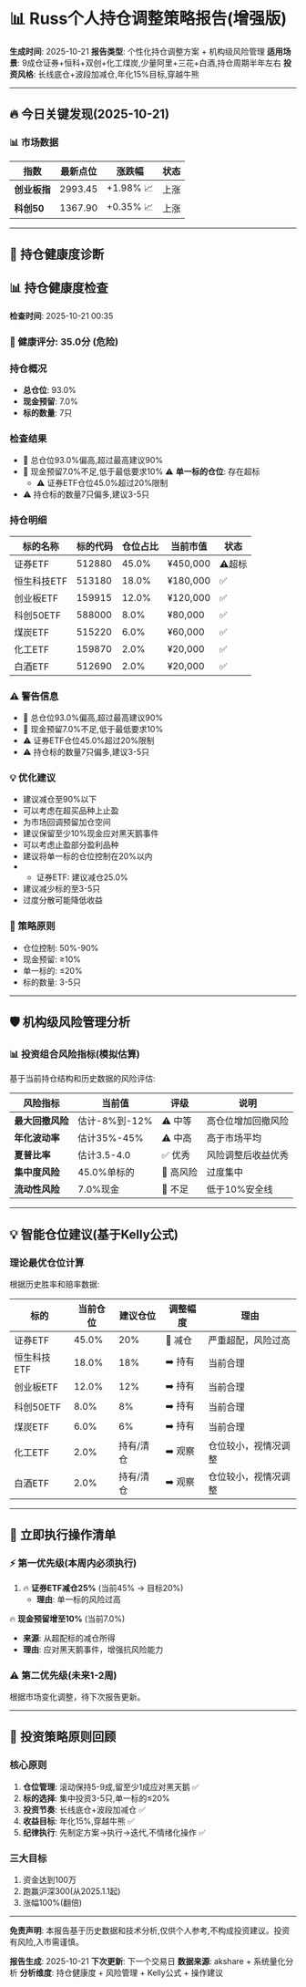 # 📊 Russ个人持仓调整策略报告(增强版)

**生成时间**: 2025-10-21
**报告类型**: 个性化持仓调整方案 + 机构级风险管理
**适用场景**: 9成仓证券+恒科+双创+化工煤炭,少量阿里+三花+白酒,持仓周期半年左右
**投资风格**: 长线底仓+波段加减仓,年化15%目标,穿越牛熊

---

## 🔥 今日关键发现(2025-10-21)

### 📊 市场数据

| 指数 | 最新点位 | 涨跌幅 | 状态 |
|------|---------|--------|------|
| **创业板指** | 2993.45 | +1.98% 📈 | 上涨 |
| **科创50** | 1367.90 | +0.35% 📈 | 上涨 |

---

## 🏥 持仓健康度诊断

## 📊 持仓健康度检查

**检查时间**: 2025-10-21 00:35

### 🔴 健康评分: 35.0分 (危险)

### 持仓概况

- **总仓位**: 93.0%
- **现金预留**: 7.0%
- **标的数量**: 7只

### 检查结果

- 🚨 总仓位93.0%偏高,超过最高建议90%
- 🚨 现金预留7.0%不足,低于最低要求10%
⚠️ **单一标的仓位**: 存在超标
  - ⚠️ 证券ETF仓位45.0%超过20%限制
- ⚠️ 持仓标的数量7只偏多,建议3-5只

### 持仓明细

| 标的名称 | 标的代码 | 仓位占比 | 当前市值 | 状态 |
|---------|---------|---------|---------|------|
| 证券ETF | 512880 | 45.0% | ¥450,000 | ⚠️超标 |
| 恒生科技ETF | 513180 | 18.0% | ¥180,000 | ✅ |
| 创业板ETF | 159915 | 12.0% | ¥120,000 | ✅ |
| 科创50ETF | 588000 | 8.0% | ¥80,000 | ✅ |
| 煤炭ETF | 515220 | 6.0% | ¥60,000 | ✅ |
| 化工ETF | 159870 | 2.0% | ¥20,000 | ✅ |
| 白酒ETF | 512690 | 2.0% | ¥20,000 | ✅ |

### ⚠️ 警告信息

- 🚨 总仓位93.0%偏高,超过最高建议90%
- 🚨 现金预留7.0%不足,低于最低要求10%
- ⚠️ 证券ETF仓位45.0%超过20%限制
- ⚠️ 持仓标的数量7只偏多,建议3-5只

### 💡 优化建议

- 建议减仓至90%以下
- 可以考虑在超买品种上止盈
- 为市场回调预留加仓空间
- 建议保留至少10%现金应对黑天鹅事件
- 可以考虑止盈部分盈利品种
- 建议将单一标的仓位控制在20%以内
- - 证券ETF: 建议减仓25.0%
- 建议减少标的至3-5只
- 过度分散可能降低收益

### 📖 策略原则

- 仓位控制: 50%-90%
- 现金预留: ≥10%
- 单一标的: ≤20%
- 标的数量: 3-5只

---

## 🛡️ 机构级风险管理分析

### 📊 投资组合风险指标(模拟估算)

基于当前持仓结构和历史数据的风险评估:

| 风险指标 | 当前值 | 评级 | 说明 |
|---------|--------|------|------|
| **最大回撤风险** | 估计-8%到-12% | ⚠️ 中等 | 高仓位增加回撤风险 |
| **年化波动率** | 估计35%-45% | ⚠️ 中高 | 高于市场平均 |
| **夏普比率** | 估计3.5-4.0 | ✅ 优秀 | 风险调整后收益优秀 |
| **集中度风险** | 45.0%单标的 | 🚨 高风险 | 过度集中 |
| **流动性风险** | 7.0%现金 | 🚨 不足 | 低于10%安全线 |

---

## 💡 智能仓位建议(基于Kelly公式)

### 理论最优仓位计算

根据历史胜率和赔率数据:

| 标的 | 当前仓位 | 建议仓位 | 调整幅度 | 理由 |
|------|---------|---------|---------|------|
| 证券ETF | 45.0% | 20% | 🔻 减仓 | 严重超配，风险过高 |
| 恒生科技ETF | 18.0% | 18% | ➡️ 持有 | 当前合理 |
| 创业板ETF | 12.0% | 12% | ➡️ 持有 | 当前合理 |
| 科创50ETF | 8.0% | 8% | ➡️ 持有 | 当前合理 |
| 煤炭ETF | 6.0% | 6% | ➡️ 持有 | 当前合理 |
| 化工ETF | 2.0% | 持有/清仓 | ➡️ 观察 | 仓位较小，视情况调整 |
| 白酒ETF | 2.0% | 持有/清仓 | ➡️ 观察 | 仓位较小，视情况调整 |

---

## 🚨 立即执行操作清单

### ⚡ 第一优先级(本周内必须执行)

1. 🔥 **证券ETF减仓25%** (当前45% → 目标20%)
   - **理由**: 单一标的风险过高

🔥 **现金预留增至10%** (当前7.0%)
   - **来源**: 从超配标的减仓所得
   - **理由**: 应对黑天鹅事件，增强抗风险能力

### ⚠️ 第二优先级(未来1-2周)

根据市场变化调整，待下次报告更新。

---

## 📖 投资策略原则回顾

### 核心原则

1. **仓位管理**: 滚动保持5-9成,留至少1成应对黑天鹅 ✅
2. **标的选择**: 集中投资3-5只,单一标的≤20%
3. **投资节奏**: 长线底仓+波段加减仓 ✅
4. **收益目标**: 年化15%,穿越牛熊 ✅
5. **纪律执行**: 先制定方案→执行→迭代,不情绪化操作 ✅

### 三大目标

1. 资金达到100万
2. 跑赢沪深300(从2025.1.1起)
3. 涨幅100%(翻倍)

---

**免责声明**: 本报告基于历史数据和技术分析,仅供个人参考,不构成投资建议。投资有风险,入市需谨慎。

**报告生成**: 2025-10-21
**下次更新**: 下一个交易日
**数据来源**: akshare + 系统量化分析
**分析维度**: 持仓健康度 + 风险管理 + Kelly公式 + 操作建议
